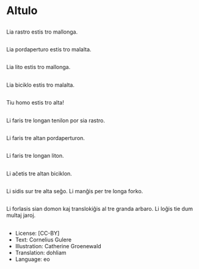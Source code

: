 # Altulo

##
Lia rastro estis tro mallonga.

##
Lia pordaperturo estis tro malalta.

##
Lia lito estis tro mallonga.

##
Lia biciklo estis tro malalta.

##
Tiu homo estis tro alta!

##
Li faris tre longan tenilon por sia rastro.

##
Li faris tre altan pordaperturon.

##
Li faris tre longan liton.

##
Li aĉetis tre altan biciklon.

##
Li sidis sur tre alta seĝo. Li manĝis per tre longa forko.

##
Li forlasis sian domon kaj translokiĝis al tre granda arbaro. Li loĝis tie dum multaj jaroj.

##
* License: [CC-BY]
* Text: Cornelius Gulere
* Illustration: Catherine Groenewald
* Translation: dohliam
* Language: eo
